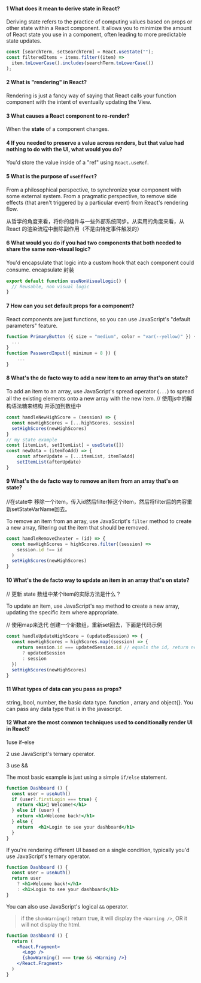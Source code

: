 #### 1 What does it mean to derive state in React?

Deriving state refers to the practice of computing values based on props or other state within a React component. It allows you to minimize the amount of React state you use in a component, often leading to more predictable state updates.

```js
const [searchTerm, setSearchTerm] = React.useState("");
const filteredItems = items.filter((item) =>
  item.toLowerCase().includes(searchTerm.toLowerCase())
);
```



#### 2 What is "rendering" in React?

Rendering is just a fancy way of saying that React calls your function component with the intent of eventually updating the View.



#### 3 What causes a React component to re-render?

When the **state** of a component changes.



#### 4 If you needed to preserve a value across renders, but that value had nothing to do with the UI, what would you do?

You'd store the value inside of a "ref" using `React.useRef`.



#### 5 What is the purpose of `useEffect`?

From a philosophical perspective, to synchronize your component with some external system. From a pragmatic perspective, to remove side effects (that aren't triggered by a particular event) from React's rendering flow.

从哲学的角度来看，将你的组件与一些外部系统同步。从实用的角度来看，从 React 的渲染流程中删除副作用（不是由特定事件触发的）



#### 6 What would you do if you had two components that both needed to share the same non-visual logic?

You'd encapsulate that logic into a custom hook that each component could consume. encapsulate 封装

```js
export default function useNonVisualLogic() {
  // Reusable, non visual logic 
}
```



#### 7 How can you set default props for a component?

React components are just functions, so you can use JavaScript's "default parameters" feature.

```js
function PrimaryButton ({ size = "medium", color = "var(--yellow)" }) {
  ...
}
function PasswordInput({ minimum = 8 }) {
    ...
}
```



#### 8 What's the de facto way to add a new item to an array that's on state?

To add an item to an array, use JavaScript's spread operator (`...`) to spread all the existing elements onto a new array with the new item. // 使用js中的解构语法糖来结构 并添加到数组中

```js
const handleNewHighScore = (session) => {
  const newHighScores = [...highScores, session]
  setHighScores(newHighScores)
}
// my state example
const [itemList, setItemList] = useState([])
const newData = (itemToAdd) => {
    const afterUpdate = [...itemList, itemToAdd]
    setItemList(afterUpdate)
}
```



#### 9 What's the de facto way to remove an item from an array that's on state?

//在state中 移除一个item，传入id然后filter掉这个item，然后将filter后的内容重新setStateVarName回去。

To remove an item from an array, use JavaScript's `filter` method to create a new array, filtering out the item that should be removed.

```js
const handleRemoveCheater = (id) => {
  const newHighScores = highScores.filter((session) =>
    session.id !== id
  )
  setHighScores(newHighScores)
}
```



#### 10 What's the de facto way to update an item in an array that's on state?

// 更新 state 数组中某个item的实际方法是什么？

To update an item, use JavaScript's `map` method to create a new array, updating the specific item where appropriate.

// 使用map来迭代 创建一个新数组，重新set回去，下面是代码示例

```js
const handleUpdateHighScore = (updatedSession) => {
  const newHighScores = highScores.map((session) => {
    return session.id === updatedSession.id // equals the id, return new obj, or return it back
      ? updatedSession
      : session
  })
  setHighScores(newHighScores)
}
```



#### 11 What types of data can you pass as props?

string, bool, number, the basic data type. function , arrary and object{}. You can pass any data type that is in the javascript.



#### 12 What are the most common techniques used to conditionally render UI in React?

1use if-else

2 use JavaScript's ternary operator.

3 use && 

The most basic example is just using a simple `if/else` statement.

```jsx
function Dashboard () {
  const user = useAuth()
  if (user?.firstLogin === true) {
    return <h1>👋 Welcome!</h1>
  } else if (user) {
    return <h1>Welcome back!</h1>
  } else {
    return  <h1>Login to see your dashboard</h1>
  }
}
```

If you're rendering different UI based on a single condition, typically you'd use JavaScript's ternary operator.

```jsx
function Dashboard () {
  const user = useAuth()
  return user
    ? <h1>Welcome back!</h1>
    : <h1>Login to see your dashboard</h1>
}
```

You can also use JavaScript's logical `&&` operator.

> if the `showWarning()` return true, it will display the `<Warning />`, OR it will not display the html.

```jsx
function Dashboard () {
  return (
    <React.Fragment>
      <Logo />
      {showWarning() === true && <Warning />}
    </React.Fragment>
  )
}
```
